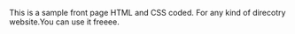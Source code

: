 This is a sample front page HTML and CSS coded. For any kind of direcotry website.You can use it freeee.